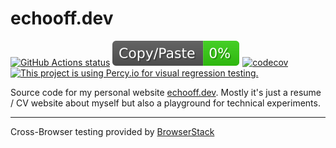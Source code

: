 # echooff.dev

[![GitHub Actions status](https://github.com/screendriver/echooff.dev/workflows/CI/badge.svg)](https://github.com/screendriver/echooff.dev/actions)
![jscpd-badge](jscpd-badge.svg)
[![codecov](https://codecov.io/gh/screendriver/echooff.dev/branch/main/graph/badge.svg)](https://codecov.io/gh/screendriver/echooff.dev)
[![This project is using Percy.io for visual regression testing.](https://percy.io/static/images/percy-badge.svg)](https://percy.io/screendriver/echooff.dev)

Source code for my personal website [echooff.dev](https://www.echooff.dev). Mostly it's just a resume / CV website about myself but also a playground for technical experiments.

---

Cross-Browser testing provided by [BrowserStack](https://www.browserstack.com)
